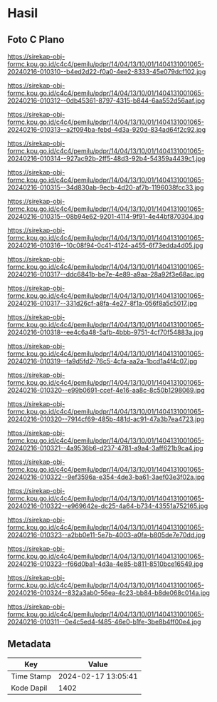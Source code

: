 # Hasil

## Foto C Plano

https://sirekap-obj-formc.kpu.go.id/c4c4/pemilu/pdpr/14/04/13/10/01/1404131001065-20240216-010310--b4ed2d22-f0a0-4ee2-8333-45e079dcf102.jpg

https://sirekap-obj-formc.kpu.go.id/c4c4/pemilu/pdpr/14/04/13/10/01/1404131001065-20240216-010312--0db45361-8797-4315-b844-6aa552d56aaf.jpg

https://sirekap-obj-formc.kpu.go.id/c4c4/pemilu/pdpr/14/04/13/10/01/1404131001065-20240216-010313--a2f094ba-febd-4d3a-920d-834ad64f2c92.jpg

https://sirekap-obj-formc.kpu.go.id/c4c4/pemilu/pdpr/14/04/13/10/01/1404131001065-20240216-010314--927ac92b-2ff5-48d3-92b4-54359a4439c1.jpg

https://sirekap-obj-formc.kpu.go.id/c4c4/pemilu/pdpr/14/04/13/10/01/1404131001065-20240216-010315--34d830ab-9ecb-4d20-af7b-1196038fcc33.jpg

https://sirekap-obj-formc.kpu.go.id/c4c4/pemilu/pdpr/14/04/13/10/01/1404131001065-20240216-010315--08b94e62-9201-4114-9f91-4e44bf870304.jpg

https://sirekap-obj-formc.kpu.go.id/c4c4/pemilu/pdpr/14/04/13/10/01/1404131001065-20240216-010316--10c08f94-0c41-4124-a455-6f73edda4d05.jpg

https://sirekap-obj-formc.kpu.go.id/c4c4/pemilu/pdpr/14/04/13/10/01/1404131001065-20240216-010317--ddc6841b-be7e-4e89-a9aa-28a92f3e68ac.jpg

https://sirekap-obj-formc.kpu.go.id/c4c4/pemilu/pdpr/14/04/13/10/01/1404131001065-20240216-010317--331d26cf-a8fa-4e27-8f1a-056f8a5c5017.jpg

https://sirekap-obj-formc.kpu.go.id/c4c4/pemilu/pdpr/14/04/13/10/01/1404131001065-20240216-010318--ee4c6a48-5afb-4bbb-9751-4cf70f54883a.jpg

https://sirekap-obj-formc.kpu.go.id/c4c4/pemilu/pdpr/14/04/13/10/01/1404131001065-20240216-010319--fa9d5fd2-76c5-4cfa-aa2a-1bcd1a4f4c07.jpg

https://sirekap-obj-formc.kpu.go.id/c4c4/pemilu/pdpr/14/04/13/10/01/1404131001065-20240216-010320--e99b0691-ccef-4e16-aa8c-8c50b1298069.jpg

https://sirekap-obj-formc.kpu.go.id/c4c4/pemilu/pdpr/14/04/13/10/01/1404131001065-20240216-010320--7914cf69-485b-481d-ac91-47a3b7ea4723.jpg

https://sirekap-obj-formc.kpu.go.id/c4c4/pemilu/pdpr/14/04/13/10/01/1404131001065-20240216-010321--4a9536b6-d237-4781-a9a4-3aff621b9ca4.jpg

https://sirekap-obj-formc.kpu.go.id/c4c4/pemilu/pdpr/14/04/13/10/01/1404131001065-20240216-010322--9ef3596a-e354-4de3-ba61-3aef03e3f02a.jpg

https://sirekap-obj-formc.kpu.go.id/c4c4/pemilu/pdpr/14/04/13/10/01/1404131001065-20240216-010322--e969642e-dc25-4a64-b734-43551a752165.jpg

https://sirekap-obj-formc.kpu.go.id/c4c4/pemilu/pdpr/14/04/13/10/01/1404131001065-20240216-010323--a2bb0e11-5e7b-4003-a0fa-b805de7e70dd.jpg

https://sirekap-obj-formc.kpu.go.id/c4c4/pemilu/pdpr/14/04/13/10/01/1404131001065-20240216-010323--f66d0ba1-4d3a-4e85-b811-8510bce16549.jpg

https://sirekap-obj-formc.kpu.go.id/c4c4/pemilu/pdpr/14/04/13/10/01/1404131001065-20240216-010324--832a3ab0-56ea-4c23-bb84-b8de068c014a.jpg

https://sirekap-obj-formc.kpu.go.id/c4c4/pemilu/pdpr/14/04/13/10/01/1404131001065-20240216-010311--0e4c5ed4-f485-46e0-b1fe-3be8b4ff00e4.jpg


## Metadata

| Key        | Value               |
| ---------- | ------------------- |
| Time Stamp | 2024-02-17 13:05:41 |
| Kode Dapil | 1402                |



